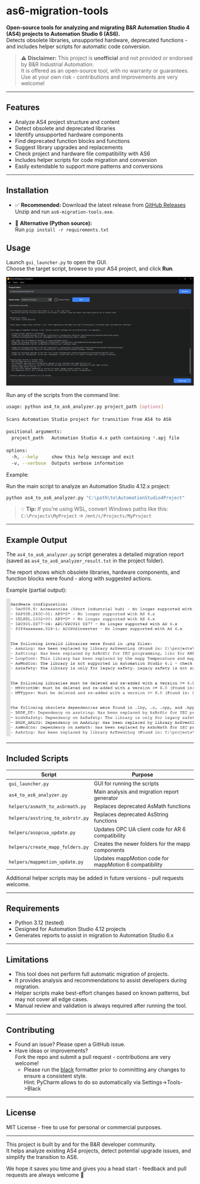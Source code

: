 # as6-migration-tools

**Open-source tools for analyzing and migrating B&R Automation Studio 4 (AS4) projects to Automation Studio 6 (AS6).**  
Detects obsolete libraries, unsupported hardware, deprecated functions - and includes helper scripts for automatic code conversion.

> ⚠️ **Disclaimer:** This project is **unofficial** and not provided or endorsed by B&R Industrial Automation.  
> It is offered as an open-source tool, with no warranty or guarantees.  
> Use at your own risk - contributions and improvements are very welcome!

---

## Features

- Analyze AS4 project structure and content
- Detect obsolete and deprecated libraries
- Identify unsupported hardware components
- Find deprecated function blocks and functions
- Suggest library upgrades and replacements
- Check project and hardware file compatibility with AS6
- Includes helper scripts for code migration and conversion  
- Easily extendable to support more patterns and conversions

---

## Installation

- ✅ **Recommended:** Download the latest release from [GitHub Releases](https://github.com/kjaerhusm/as6-migration-tools/releases/tag/latest)  
  Unzip and run `as6-migration-tools.exe`.

- 🐍 **Alternative (Python source):**  
  Run `pip install -r requirements.txt`

## Usage

Launch `gui_launcher.py` to open the GUI.  
Choose the target script, browse to your AS4 project, and click **Run**.

![Example Analysis Output](docs/gui1.png)

Run any of the scripts from the command line:

```bash
usage: python as4_to_as6_analyzer.py project_path [options]

Scans Automation Studio project for transition from AS4 to AS6

positional arguments:
  project_path   Automation Studio 4.x path containing *.apj file

options:
  -h, --help     show this help message and exit
  -v, --verbose  Outputs verbose information

```

Example:

Run the main script to analyze an Automation Studio 4.12.x project:

```bash
python as4_to_as6_analyzer.py "C:\path\to\AutomationStudio4Project"
```

> 💡 **Tip:** If you're using WSL, convert Windows paths like this:  
> `C:\Projects\MyProject` → `/mnt/c/Projects/MyProject`


---

## Example Output

The `as4_to_as6_analyzer.py` script generates a detailed migration report (saved as `as4_to_as6_analyzer_result.txt` in the project folder).

The report shows which obsolete libraries, hardware components, and function blocks were found - along with suggested actions.

Example (partial output):

![Example Analysis Output](docs/example_output.png)

---

## Included Scripts

| Script                           | Purpose                                                |
|----------------------------------|--------------------------------------------------------|
| `gui_launcher.py`                | GUI for running the scripts                            |
| `as4_to_as6_analyzer.py`         | Main analysis and migration report generator           |
| `helpers/asmath_to_asbrmath.py`  | Replaces deprecated AsMath functions                   |
| `helpers/asstring_to_asbrstr.py` | Replaces deprecated AsString functions                 |
| `helpers/asopcua_update.py`      | Updates OPC UA client code for AR 6 compatibility      |
| `helpers/create_mapp_folders.py` | Creates the newer folders for the mapp components      |
| `helpers/mappmotion_update.py`   | Updates mappMotion code for mappMotion 6 compatibility |

Additional helper scripts may be added in future versions - pull requests welcome.

---

## Requirements

- Python 3.12 (tested)
- Designed for Automation Studio 4.12 projects
- Generates reports to assist in migration to Automation Studio 6.x

---

## Limitations

- This tool does not perform full automatic migration of projects.
- It provides analysis and recommendations to assist developers during migration.
- Helper scripts make best-effort changes based on known patterns, but may not cover all edge cases.
- Manual review and validation is always required after running the tool.

---

## Contributing

- Found an issue? Please open a GitHub issue.
- Have ideas or improvements?  
  Fork the repo and submit a pull request - contributions are very welcome!
  - Please run the [black](https://black.readthedocs.io/en/stable/) formatter prior to committing any changes to ensure a consistent style. \
    Hint: PyCharm allows to do so automatically via Settings->Tools->Black

---

## License

MIT License - free to use for personal or commercial purposes.

---

This project is built by and for the B&R developer community.  
It helps analyze existing AS4 projects, detect potential upgrade issues, and simplify the transition to AS6.

We hope it saves you time and gives you a head start - feedback and pull requests are always welcome 🚀
